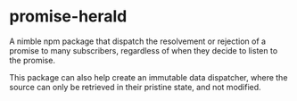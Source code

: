 # promise-herald

A nimble npm package that dispatch the resolvement or rejection of a promise to 
many subscribers, regardless of when they decide to listen to the promise.

This package can also help create an immutable data dispatcher, where the source
can only be retrieved in their pristine state, and not modified.


